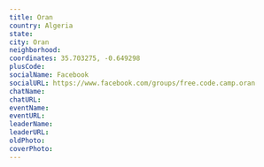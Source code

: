 ```yaml
---
title: Oran
country: Algeria
state: 
city: Oran
neighborhood: 
coordinates: 35.703275, -0.649298
plusCode:
socialName: Facebook
socialURL: https://www.facebook.com/groups/free.code.camp.oran
chatName:
chatURL:
eventName:
eventURL:
leaderName:
leaderURL:
oldPhoto: 
coverPhoto:
---
```

